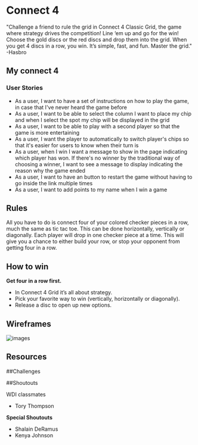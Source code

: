 # Connect 4

"Challenge a friend to rule the grid in Connect 4 Classic Grid, the game where strategy drives the competition! Line ‘em up and go for the win! Choose the gold discs or the red discs and drop them into the grid. When you get 4 discs in a row, you win. It’s simple, fast, and fun. Master the grid." -Hasbro

## My connect 4

### User Stories
- As a user, I want to have a set of instructions on how to play the game, in case that I've never heard the game before
- As a user, I want to be able to select the column I want to place my chip and when I select the spot my chip will be displayed in the grid
- As a user, I want to be able to play with a second player so that the game is more entertaining
- As a user, I want the player to automatically to switch player's chips so that it's easier for users to know when their turn is
- As a user, when I win I want a message to show in the page indicating which player has won. If there's no winner by the traditional way of choosing a winner, I want to see a message to display indicating the reason why the game ended
- As a user, I want to have an button to restart the game without having to go inside the link multiple times
- As a user, I want to add points to my name when I win a game

## Rules

All you have to do is connect four of your colored checker pieces in a row, much the same as tic tac toe. This can be done horizontally, vertically or diagonally. Each player will drop in one checker piece at a time. This will give you a chance to either build your row, or stop your opponent from getting four in a row.

## How to win
**Get four in a row first.**
- In Connect 4 Grid it’s all about strategy.
- Pick your favorite way to win (vertically, horizontally or diagonally).
- Release a disc to open up new options.

## Wireframes 

![images](splashpage.JPG)

## Resources

##Challenges

##Shoutouts

WDI classmates
- Tory Thompson 

**Special Shoutouts**
- Shalain DeRamus
- Kenya Johnson
